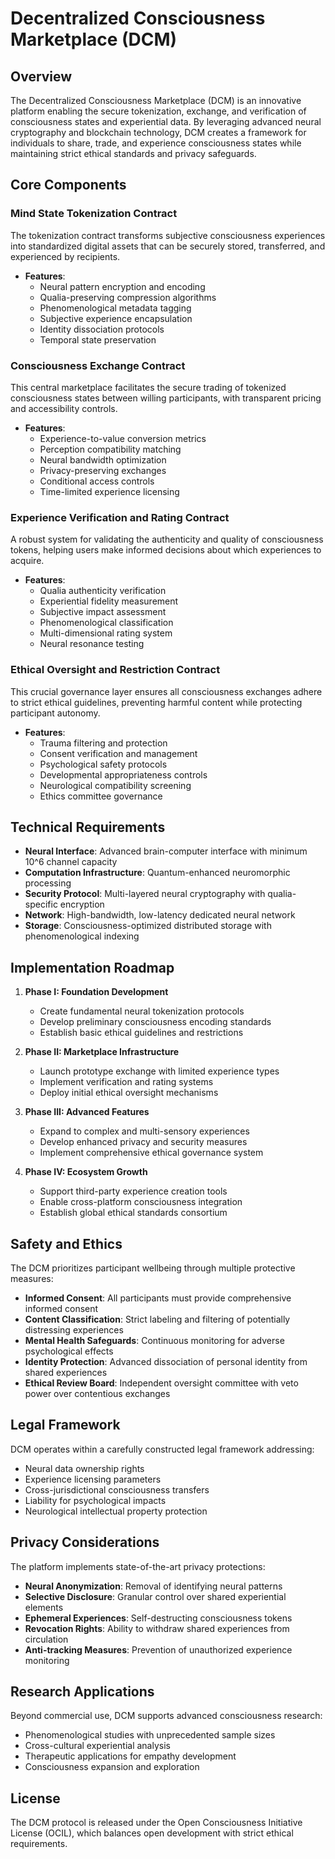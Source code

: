 # Decentralized Consciousness Marketplace (DCM)

## Overview

The Decentralized Consciousness Marketplace (DCM) is an innovative platform enabling the secure tokenization, exchange, and verification of consciousness states and experiential data. By leveraging advanced neural cryptography and blockchain technology, DCM creates a framework for individuals to share, trade, and experience consciousness states while maintaining strict ethical standards and privacy safeguards.

## Core Components

### Mind State Tokenization Contract

The tokenization contract transforms subjective consciousness experiences into standardized digital assets that can be securely stored, transferred, and experienced by recipients.

- **Features**:
    - Neural pattern encryption and encoding
    - Qualia-preserving compression algorithms
    - Phenomenological metadata tagging
    - Subjective experience encapsulation
    - Identity dissociation protocols
    - Temporal state preservation

### Consciousness Exchange Contract

This central marketplace facilitates the secure trading of tokenized consciousness states between willing participants, with transparent pricing and accessibility controls.

- **Features**:
    - Experience-to-value conversion metrics
    - Perception compatibility matching
    - Neural bandwidth optimization
    - Privacy-preserving exchanges
    - Conditional access controls
    - Time-limited experience licensing

### Experience Verification and Rating Contract

A robust system for validating the authenticity and quality of consciousness tokens, helping users make informed decisions about which experiences to acquire.

- **Features**:
    - Qualia authenticity verification
    - Experiential fidelity measurement
    - Subjective impact assessment
    - Phenomenological classification
    - Multi-dimensional rating system
    - Neural resonance testing

### Ethical Oversight and Restriction Contract

This crucial governance layer ensures all consciousness exchanges adhere to strict ethical guidelines, preventing harmful content while protecting participant autonomy.

- **Features**:
    - Trauma filtering and protection
    - Consent verification and management
    - Psychological safety protocols
    - Developmental appropriateness controls
    - Neurological compatibility screening
    - Ethics committee governance

## Technical Requirements

- **Neural Interface**: Advanced brain-computer interface with minimum 10^6 channel capacity
- **Computation Infrastructure**: Quantum-enhanced neuromorphic processing
- **Security Protocol**: Multi-layered neural cryptography with qualia-specific encryption
- **Network**: High-bandwidth, low-latency dedicated neural network
- **Storage**: Consciousness-optimized distributed storage with phenomenological indexing

## Implementation Roadmap

1. **Phase I: Foundation Development**
    - Create fundamental neural tokenization protocols
    - Develop preliminary consciousness encoding standards
    - Establish basic ethical guidelines and restrictions

2. **Phase II: Marketplace Infrastructure**
    - Launch prototype exchange with limited experience types
    - Implement verification and rating systems
    - Deploy initial ethical oversight mechanisms

3. **Phase III: Advanced Features**
    - Expand to complex and multi-sensory experiences
    - Develop enhanced privacy and security measures
    - Implement comprehensive ethical governance system

4. **Phase IV: Ecosystem Growth**
    - Support third-party experience creation tools
    - Enable cross-platform consciousness integration
    - Establish global ethical standards consortium

## Safety and Ethics

The DCM prioritizes participant wellbeing through multiple protective measures:

- **Informed Consent**: All participants must provide comprehensive informed consent
- **Content Classification**: Strict labeling and filtering of potentially distressing experiences
- **Mental Health Safeguards**: Continuous monitoring for adverse psychological effects
- **Identity Protection**: Advanced dissociation of personal identity from shared experiences
- **Ethical Review Board**: Independent oversight committee with veto power over contentious exchanges

## Legal Framework

DCM operates within a carefully constructed legal framework addressing:

- Neural data ownership rights
- Experience licensing parameters
- Cross-jurisdictional consciousness transfers
- Liability for psychological impacts
- Neurological intellectual property protection

## Privacy Considerations

The platform implements state-of-the-art privacy protections:

- **Neural Anonymization**: Removal of identifying neural patterns
- **Selective Disclosure**: Granular control over shared experiential elements
- **Ephemeral Experiences**: Self-destructing consciousness tokens
- **Revocation Rights**: Ability to withdraw shared experiences from circulation
- **Anti-tracking Measures**: Prevention of unauthorized experience monitoring

## Research Applications

Beyond commercial use, DCM supports advanced consciousness research:

- Phenomenological studies with unprecedented sample sizes
- Cross-cultural experiential analysis
- Therapeutic applications for empathy development
- Consciousness expansion and exploration

## License

The DCM protocol is released under the Open Consciousness Initiative License (OCIL), which balances open development with strict ethical requirements.
